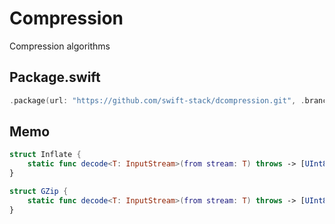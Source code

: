 # Compression

Compression algorithms

## Package.swift

```swift
.package(url: "https://github.com/swift-stack/dcompression.git", .branch("fiber"))
```

## Memo

```swift
struct Inflate {
    static func decode<T: InputStream>(from stream: T) throws -> [UInt8]
}

struct GZip {
    static func decode<T: InputStream>(from stream: T) throws -> [UInt8]
}
```
